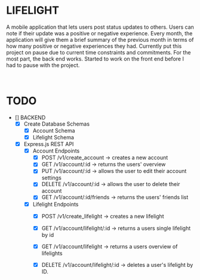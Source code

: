 # LIFELIGHT

A mobile application that lets users post status updates to others. Users can note if their update was a positive or negative experience. Every month, the application will give them a brief summary of the previous month in terms of how many positive or negative experiences they had. Currently put this project on pause due to current time constraints and commitments. For the most part, the back end works. Started to work on the front end before I had to pause with the project.

<br>

# TODO

- [] BACKEND
  - [X] Create Database Schemas
    - [X] Account Schema
    - [X] Lifelight Schema
  - [X] Express.js REST API
    - [X] Account Endpoints
      - [X] POST /v1/create_account -> creates a new account
      - [X] GET /v1/account/:id -> returns the users' overview
      - [X] PUT /v1/account/:id -> allows the user to edit their account settings
      - [X] DELETE /v1/account/:id -> allows the user to delete their account
      - [X] GET /v1/account/:id/friends -> returns the users' friends list
    - [X] Lifelight Endpoints
      - [X] POST /v1/create_lifelight -> creates a new lifelight
      - [X] GET /v1/account/lifelight/:id -> returns a users single lifelight by id
      - [X] GET /v1/account/lifelight -> returns a users overview of lifelights
      - [X] DELETE /v1/account/lifelight/:id -> deletes a user's lifelight by ID.
  
